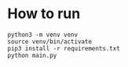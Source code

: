 # How to run
```
python3 -m venv venv
source venv/bin/activate
pip3 install -r requirements.txt
python main.py
```